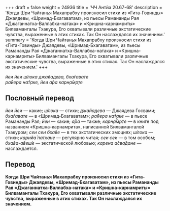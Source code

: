 +++
draft = false
weight = 24936
title = 'ЧЧ Антйа 20.67-68'
description = 'Когда Шри Чайтанья Махапрабху произносил стихи из «Гита-Говинды» Джаядевы, «Шримад-Бхагаватам», из пьесы Рамананды Рая «Джаганнатха-Валлабха-натака» и «Кришна-карнамриты» Билвамангалы Тхакура, Его охватывали различные экстатические чувства, выраженные в этих стихах. Так Он наслаждался их значением.'
summary = 'Когда Шри Чайтанья Махапрабху произносил стихи из «Гита-Говинды» Джаядевы, «Шримад-Бхагаватам», из пьесы Рамананды Рая «Джаганнатха-Валлабха-натака» и «Кришна-карнамриты» Билвамангалы Тхакура, Его охватывали различные экстатические чувства, выраженные в этих стихах. Так Он наслаждался их значением.'
+++

_йеи йеи ш́лока джайадева, бха̄гавате  
ра̄йера на̄т̣аке, йеи а̄ра карн̣а̄мр̣те_

## Пословный перевод

_йеи_ _йеи_ — какие; _ш́лока_ — стихи; _джайадева_ — Джаядева Госвами; _бха̄гавате_ — в «Шримад-Бхагаватам»; _ра̄йера_ _на̄т̣аке_ — в пьесе Рамананды Рая; _йеи_ — какие; _а̄ра_ — также; _карн̣а̄мр̣те_ — в книге под названием «Кришна-карнамрита», написанной Билвамангалой Тхакуром; _сеи_ _сеи_ _бха̄ве_ — в тех экстатических эмоциях; _ш́лока_ — стихи; _карийа̄_ _пат̣хане_ — регулярно читая; _сеи_ _сеи_ — в том особом; _бха̄ва_\-_а̄веш́е_ — экстатической любовью; _карена_ _а̄сва̄дане_ — наслаждается.

## Перевод

**Когда Шри Чайтанья Махапрабху произносил стихи из «Гита-Говинды» Джаядевы, «Шримад-Бхагаватам», из пьесы Рамананды Рая «Джаганнатха-Валлабха-натака» и «Кришна-карнамриты» Билвамангалы Тхакура, Его охватывали различные экстатические чувства, выраженные в этих стихах. Так Он наслаждался их значением.**
